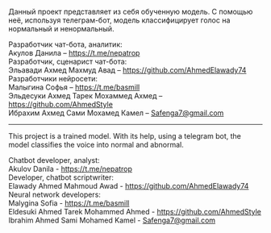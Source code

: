 Данный проект представляет из себя обученную модель. С помощью неё, используя телеграм-бот, модель классифицирует голос на нормальный и ненормальный.  
  
Разработчик чат-бота, аналитик:  
Акулов Данила – https://t.me/nepatrop  
Разработчик, сценарист чат-бота:  
Эльавади Ахмед Махмуд Авад – https://github.com/AhmedElawady74  
Разработчики нейросети:  
Малыгина Софья – https://t.me/basmill  
Эльдесуки Ахмед Тарек Мохаммед Ахмед – https://github.com/AhmedStyle  
Ибрахим Ахмед Сами Мохамед Камел – Safenga7@gmail.com  
  
------------------------------------------------------------------------------------------------------------------------------  
  
This project is a trained model. With its help, using a telegram bot, the model classifies the voice into normal and abnormal.  
  
Chatbot developer, analyst:  
Akulov Danila - https://t.me/nepatrop  
Developer, chatbot scriptwriter:  
Elawady Ahmed Mahmoud Awad - https://github.com/AhmedElawady74  
Neural network developers:  
Malygina Sofia - https://t.me/basmill  
Eldesuki Ahmed Tarek Mohammed Ahmed - https://github.com/AhmedStyle  
Ibrahim Ahmed Sami Mohamed Kamel - Safenga7@gmail.com  
